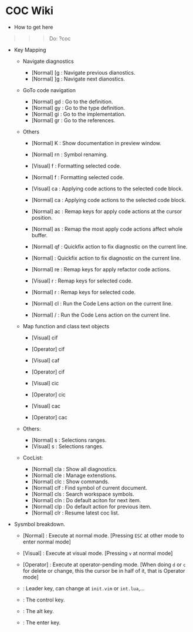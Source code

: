 # COC Wiki
- How to get here
>>> Do: <L>?coc

- Key Mapping
    - Navigate diagnostics
        + [Normal] [g : Navigate previous dianostics.
        + [Normal] ]g : Navigate next dianostics.

    - GoTo code navigation
        + [Normal] gd : Go to the definition.
        + [Normal] gy : Go to the type definition.
        + [Normal] gi : Go to the implementation.
        + [Normal] gr : Go to the references.

    - Others
        + [Normal] K : Show documentation in preview window. 

        + [Normal] <L>rn : Symbol renaming.
        + [Visual] <L>f : Formatting selected code.
        + [Normal] <L>f : Formatting selected code.

        + [Visual] <L>ca : Applying code actions to the selected code block.
        + [Normal] <L>ca : Applying code actions to the selected code block.

        + [Normal] <L>ac : Remap keys for apply code actions at the cursor position.
        + [Normal] <L>as : Remap the most apply code actions affect whole buffer.
        + [Normal] <L>qf : Quickfix action to fix diagnostic on the current line.
        + [Normal] <ALT><ENTER> : Quickfix action to fix diagnostic on the current line. 

        + [Normal] <L>re : Remap keys for apply refactor code actions.
        + [Visual] <L>r : Remap keys for selected code.
        + [Normal] <L>r : Remap keys for selected code.

        + [Normal] <L>cl : Run the Code Lens action on the current line.
        + [Normal] <CTR>/ : Run the Code Lens action on the current line.

    - Map function and class text objects
        + [Visual] <L>cif
        + [Operator] <L>cif

        + [Visual] <L>caf
        + [Operator] <L>cif

        + [Visual] <L>cic
        + [Operator] <L>cic

        + [Visual] <L>cac
        + [Operator] <L>cac

    - Others:
        + [Normal] <CTR>s : Selections ranges.
        + [Visual] <CTR>s : Selections ranges.

    - CocList: 
        + [Normal] <L>cla : Show all diagnostics.
        + [Normal] <L>cle : Manage extenstions.
        + [Normal] <L>clc : Show commands.
        + [Normal] <L>clf : Find symbol of current document.
        + [Normal] <L>cls : Search workspace symbols.
        + [Normal] <L>cln : Do default aciton for next item.
        + [Normal] <L>clp : Do default action for previous item.
        + [Normal] <L>clr : Resume latest coc list.

- Sysmbol breakdown.
    + [Normal] : Execute at normal mode. [Pressing `ESC` at other mode to enter normal mode]
    + [Visual] : Execute at visual mode. [Pressing `v` at normal mode]
    + [Operator] : Execute at operator-pending mode. [When doing `d` or `c` for delete or change, this the cursor be in half of it, that is Operator mode]

    + <L> : Leader key, can change at `init.vim` or `int.lua`,...
    + <CTR> : The control key.
    + <ALT> : The alt key.
    + <Enter> : The enter key.

